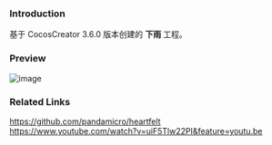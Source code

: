### Introduction
基于 CocosCreator 3.6.0 版本创建的 **下雨** 工程。

### Preview
![image](../../../image/202207/2022071901.png)

### Related Links
https://github.com/pandamicro/heartfelt    
https://www.youtube.com/watch?v=uiF5Tlw22PI&feature=youtu.be